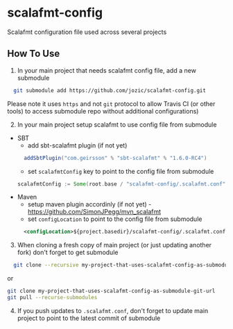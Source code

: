 # scalafmt-config
Scalafmt configuration file used across several projects

## How To Use

1. In your main project that needs scalafmt config file, add a new submodule
```bash
  git submodule add https://github.com/jozic/scalafmt-config.git
  ```
  Please note it uses `https` and not `git` protocol to allow Travis CI (or other tools) to access submodule repo without additional configurations)
  
2. In your main project setup scalafmt to use config file from submodule
  - SBT
    - add sbt-scalafmt plugin (if not yet)
    ```scala
      addSbtPlugin("com.geirsson" % "sbt-scalafmt" % "1.6.0-RC4")
     ```
    - set `scalafmtConfig` key to point to the config file from submodule
     ```scala
     scalafmtConfig := Some(root.base / "scalafmt-config/.scalafmt.conf")
     ```
  - Maven
    - setup maven plugin accordinly (if not yet) - https://github.com/SimonJPegg/mvn_scalafmt
    - set `configLocation` to point to the config file from submodule
    ```xml
      <configLocation>${project.basedir}/scalafmt-config/.scalafmt.conf</configLocation>
    ```
3. When cloning a fresh copy of main project (or just updating another fork) don't forget to get submodule
```bash
  git clone --recursive my-project-that-uses-scalafmt-config-as-submodule-git-url
  ```
  or
  ```bash
  git clone my-project-that-uses-scalafmt-config-as-submodule-git-url
  git pull --recurse-submodules
  ```
4. If you push updates to `.scalafmt.conf`, don't forget to update main project to point to the latest commit of submodule  
  
